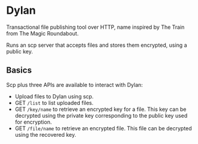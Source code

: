 # Dylan

Transactional file publishing tool over HTTP, name inspired by The Train from The Magic Roundabout.

Runs an scp server that accepts files and stores them encrypted, using a public key.

## Basics

Scp plus three APIs are available to interact with Dylan:

 * Upload files to Dylan using scp.
 * GET `/list` to list uploaded files.
 * GET `/key/name` to retrieve an encrypted key for a file. This key can be decrypted using the private key corresponding to the public key used for encryption.
 * GET `/file/name` to retrieve an encrypted file. This file can be decrypted using the recovered key.
 
